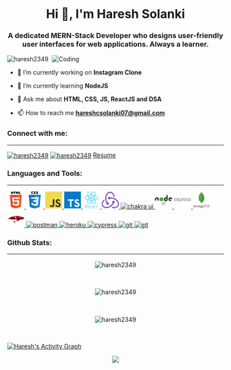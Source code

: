 <h1 align="center">Hi 👋, I'm Haresh Solanki</h1>
<h3 align="center">A dedicated MERN-Stack Developer who designs user-friendly user interfaces for web applications. Always a learner.</h3>
<img align="right" alt="Coding" width="400" src="https://miro.medium.com/max/1200/1*Y5S3wOm52_4iYusUagbEtw.jpeg">

<p align="left"> <img src="https://komarev.com/ghpvc/?username=haresh2349&label=Profile%20views&color=0e75b6&style=flat" alt="haresh2349" /> </p>

- 🔭 I’m currently working on **Instagram Clone**

- 🌱 I’m currently learning **NodeJS**

- 💬 Ask me about **HTML, CSS, JS, ReactJS and DSA**

- 📫 How to reach me **hareshcsolanki07@gmail.com**

<h3 align="left">Connect with me:</h3>
<hr>
<p align="left">
<a href="https://haresh2349.github.io/" target="_blank"><img align="center" src="https://img.shields.io/badge/my_portfolio-000?style=for-the-badge&logo=ko-fi&logoColor=white" alt="haresh2349" /></a>
<a href="https://www.linkedin.com/in/haresh-solanki/" target="_blank"><img align="center" src="https://img.shields.io/badge/linkedin-%230077B5.svg?style=for-the-badge&logo=linkedin&logoColor=white" alt="haresh2349"  /></a>
<a href="https://drive.google.com/file/d/1crnTFlrX1oBzYY7DL4IHaEg4A79kW-6g/view?usp=sharing" target="_blank">Resume</a>
</p>

<h3 align="left">Languages and Tools:</h3>
<hr>
  
<p align="left">
<a href="https://www.w3.org/html/" target="_blank" rel="noreferrer"> <img src="https://raw.githubusercontent.com/devicons/devicon/master/icons/html5/html5-original-wordmark.svg" alt="html5" width="40" height="40"/> </a>
<a href="https://www.w3schools.com/css/" target="_blank" rel="noreferrer"> <img src="https://raw.githubusercontent.com/devicons/devicon/master/icons/css3/css3-original-wordmark.svg" alt="css3" width="40" height="40"/> </a>
<a href="https://developer.mozilla.org/en-US/docs/Web/JavaScript" target="_blank" rel="noreferrer"> <img src="https://raw.githubusercontent.com/devicons/devicon/master/icons/javascript/javascript-original.svg" alt="javascript" width="40" height="40"/> </a>
<a href="https://www.typescriptlang.org/" target="_blank" rel="noreferrer"> <img src="https://raw.githubusercontent.com/devicons/devicon/master/icons/typescript/typescript-original.svg" alt="typescript" width="40" height="40"/> </a>
<a href="https://reactjs.org/" target="_blank" rel="noreferrer"> <img src="https://raw.githubusercontent.com/devicons/devicon/master/icons/react/react-original-wordmark.svg" alt="react" width="40" height="40"/> </a>
<a href="https://redux.js.org" target="_blank" rel="noreferrer"> <img src="https://raw.githubusercontent.com/devicons/devicon/master/icons/redux/redux-original.svg" alt="redux" width="40" height="40"/> </a>
<a href="https://mui.com/" target="_blank" rel="noreferrer"> <img src="https://img.icons8.com/color/512/chakra-ui.png" alt="chakra ui" width="40" height="40"/> </a>
<!-- <a href="https://sass-lang.com" target="_blank" rel="noreferrer"> <img src="https://raw.githubusercontent.com/devicons/devicon/master/icons/sass/sass-original.svg" alt="sass" width="40" height="40"/> </a> -->
<!-- <a href="https://getbootstrap.com" target="_blank" rel="noreferrer"><img src="https://raw.githubusercontent.com/devicons/devicon/master/icons/bootstrap/bootstrap-plain-wordmark.svg" alt="bootstrap" width="40" height="40"/> </a> -->
<a href="https://nodejs.org" target="_blank" rel="noreferrer"> <img src="https://raw.githubusercontent.com/devicons/devicon/master/icons/nodejs/nodejs-original-wordmark.svg" alt="nodejs" width="40" height="40"/> </a>
<a href="https://expressjs.com" target="_blank" rel="noreferrer"> <img src="https://raw.githubusercontent.com/devicons/devicon/master/icons/express/express-original-wordmark.svg" alt="express" width="40" height="40"/> </a>
<a href="https://www.mongodb.com/" target="_blank" rel="noreferrer"> <img src="https://raw.githubusercontent.com/devicons/devicon/master/icons/mongodb/mongodb-original-wordmark.svg" alt="mongodb" width="40" height="40"/> </a>
<a href="https://mongoosejs.com/" target="_blank" rel="noreferrer"> <img src="https://raw.githubusercontent.com/github/explore/80688e429a7d4ef2fca1e82350fe8e3517d3494d/topics/mongoose/mongoose.png" alt="mongoose" width="40" height="40"/> </a>
<a href="https://postman.com" target="_blank" rel="noreferrer"> <img src="https://www.vectorlogo.zone/logos/getpostman/getpostman-icon.svg" alt="postman" width="40" height="40"/> </a>
<a href="https://heroku.com" target="_blank" rel="noreferrer"> <img src="https://www.vectorlogo.zone/logos/heroku/heroku-icon.svg" alt="heroku" width="40" height="40"/> </a>
<a href="https://www.cypress.io" target="_blank" rel="noreferrer"> <img src="https://iconape.com/wp-content/files/gj/370774/svg/370774.svg" alt="cypress" width="40" height="40"/> </a>
<a href="https://git-scm.com/" target="_blank" rel="noreferrer"> <img src="https://www.vectorlogo.zone/logos/git-scm/git-scm-icon.svg" alt="git" width="40" height="40"/> </a>
<a href="https://code.visualstudio.com/" target="_blank" rel="noreferrer"> <img src="https://upload.wikimedia.org/wikipedia/commons/thumb/9/9a/Visual_Studio_Code_1.35_icon.svg/2048px-Visual_Studio_Code_1.35_icon.svg.png" alt="git" width="40" height="40"/> </a>
 
<br/>

<h3 align="left">Github Stats:</h3>
<hr>
<p align="center"><img align="center" src="https://github-readme-stats.vercel.app/api/top-langs?username=haresh2349&show_icons=true&locale=en&layout=compact&theme=react&hide_border=true&bg_color=0D1117,000000,130F40" alt="haresh2349" /></p>

<br />

<p align="center"><img align="center" src="https://github-readme-stats.vercel.app/api?username=haresh2349&show_icons=true&locale=en&theme=react&hide_border=true&bg_color=0D1117,000000,130F40" alt="haresh2349" /></p>

<br />

<p align="center"><img align="center" src="https://github-readme-streak-stats.herokuapp.com/?user=haresh2349&theme=react&hide_border=true&bg_color=0D1117,000000,130F40" alt="haresh2349" /></p>

<br />

<a href="https://github.com/haresh2349/github-readme-activity-graph"><img alt="Haresh's Activity Graph" src="https://activity-graph.herokuapp.com/graph?username=haresh2349&bg_color=0D1117&color=5BCDEC&line=5BCDEC&point=FFFFFF&hide_border=true" /></a>
<br/>

<p align="center">
  <img  src="https://raw.githubusercontent.com/Trilokia/Trilokia/379277808c61ef204768a61bbc5d25bc7798ccf1/bottom_header.svg">
 </p>
